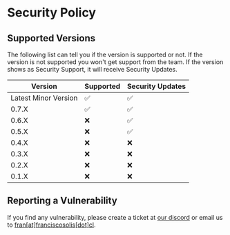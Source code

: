 # Security Policy

## Supported Versions

The following list can tell you if the version is supported or not. If the version is not supported you won't get support from the team. If the version shows as Security Support, it will receive Security Updates.

| Version                | Supported          | Security Updates   | 
|------------------------| -------------------|--------------------|
| Latest Minor Version   | :white_check_mark: | :white_check_mark: |
| 0.7.X                  | :white_check_mark: | :white_check_mark: |
| 0.6.X                  | :x:                | :white_check_mark: |
| 0.5.X                  | :x:                | :white_check_mark: |
| 0.4.X                  | :x:                | :x:                |
| 0.3.X                  | :x:                | :x:                |
| 0.2.X                  | :x:                | :x:                |
| 0.1.X                  | :x:                | :x:                |

## Reporting a Vulnerability

If you find any vulnerability, please create a ticket at [our discord](https://go.theprogramsrc.xyz/discord) or email us to [fran\[at\]franciscosolis\[dot\]cl](mailto:fran@franciscosolis.cl).
